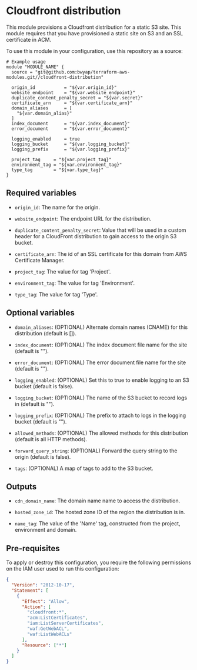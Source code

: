 # Cloudfront distribution

This module provisions a Cloudfront distribution for a static S3 site.
This module requires that you have provisioned a static site on S3 and an SSL certificate in ACM.

To use this module in your configuration, use this repository as a source:

```hcl
# Example usage
module "MODULE_NAME" {
  source = "git@github.com:bwyap/terraform-aws-modules.git//cloudfront-distribution"

  origin_id           = "${var.origin_id}"
  website_endpoint    = "${var.website_endpoint}"
  duplicate_content_penalty_secret = "${var.secret}"
  certificate_arn     = "${var.certificate_arn}"
  domain_aliases      = [
    "${var.domain_alias}"
  ]
  index_document      = "${var.index_document}"
  error_document      = "${var.error_document}"

  logging_enabled     = true
  logging_bucket      = "${var.logging_bucket}"
  logging_prefix      = "${var.logging_prefix}"

  project_tag     = "${var.project_tag}"
  environment_tag = "${var.environment_tag}"
  type_tag        = "${var.type_tag}"
}
```

## Required variables

- `origin_id`: The name for the origin.

- `website_endpoint`: The endpoint URL for the distribution.

- `duplicate_content_penalty_secret`: Value that will be used in a custom header for a CloudFront distribution to gain access to the origin S3 bucket.

- `certificate_arn`: The id of an SSL certificate for this domain from AWS Certificate Manager.

- `project_tag`: The value for tag 'Project'.

- `environment_tag`: The value for tag 'Environment'.

- `type_tag`: The value for tag 'Type'.


## Optional variables

- `domain_aliases`: (OPTIONAL) Alternate domain names (CNAME) for this distribution (default is []).

- `index_document`: (OPTIONAL) The index document file name for the site (default is "").

- `error_document`: (OPTIONAL) The error document file name for the site (default is "").

- `logging_enabled`: (OPTIONAL) Set this to true to enable logging to an S3 bucket (default is false).

- `logging_bucket`: (OPTIONAL) The name of the S3 bucket to record logs in (default is "").

- `logging_prefix`: (OPTIONAL) The prefix to attach to logs in the logging bucket (default is "").

- `allowed_methods`: (OPTIONAL) The allowed methods for this distribution (default is all HTTP methods).

- `forward_query_string`: (OPTIONAL) Forward the query string to the origin (default is false).

- `tags`: (OPTIONAL) A map of tags to add to the S3 bucket.


## Outputs

- `cdn_domain_name`: The domain name name to access the distribution.

- `hosted_zone_id`: The hosted zone ID of the region the distribution is in.

- `name_tag`: The value of the 'Name' tag, constructed from the project, environment and domain.


## Pre-requisites

To apply or destroy this configuration, you require the following permissions on the IAM user used to run this configuration:

```json
{
  "Version": "2012-10-17",
  "Statement": [
    {
      "Effect": "Allow",
      "Action": [
        "cloudfront:*",
        "acm:ListCertificates",
        "iam:ListServerCertificates",
        "waf:GetWebACL",
        "waf:ListWebACLs"
      ],
      "Resource": ["*"]
    }
  ]
}
```
